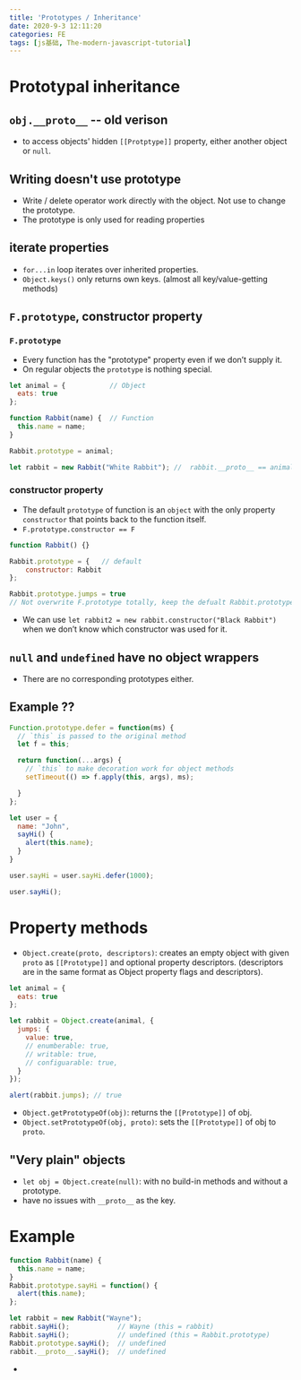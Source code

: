 ```yaml
---
title: 'Prototypes / Inheritance'
date: 2020-9-3 12:11:20
categories: FE
tags: [js基础, The-modern-javascript-tutorial]
---
```


# Prototypal inheritance
## `obj.__proto__`  -- old verison
- to access objects' hidden `[[Protptype]]` property, either another object or `null`.

## Writing doesn't use prototype
- Write / delete operator work directly with the object. Not use to change the prototype.
- The prototype is only used for reading properties

## iterate properties
- `for...in` loop iterates over inherited properties.
- `Object.keys()` only returns own keys. (almost all key/value-getting methods)
<!--more-->

## `F.prototype`, constructor property
### `F.prototype`
- Every function has the "prototype" property even if we don’t supply it.
- On regular objects the `prototype` is nothing special.

```javascript
let animal = {           // Object
  eats: true
};

function Rabbit(name) {  // Function
  this.name = name;
}

Rabbit.prototype = animal;

let rabbit = new Rabbit("White Rabbit"); //  rabbit.__proto__ == animal
```

### constructor property
- The default `prototype` of function is an `object` with the only property `constructor` that points back to the function itself.
- `F.prototype.constructor == F`

```javascript
function Rabbit() {}

Rabbit.prototype = {   // default
 	constructor: Rabbit
};

Rabbit.prototype.jumps = true 
// Not overwrite F.prototype totally, keep the defualt Rabbit.prototype.constructor 
```

- We can use `let rabbit2 = new rabbit.constructor("Black Rabbit")` when we don’t know which constructor was used for it.

## `null` and `undefined` have no object wrappers
-  There are no corresponding prototypes either.

## Example ??

```javascript
Function.prototype.defer = function(ms) {
  // `this` is passed to the original method
  let f = this;      

  return function(...args) {
    // `this` to make decoration work for object methods
    setTimeout(() => f.apply(this, args), ms);  

  }
};

let user = {
  name: "John",
  sayHi() {
    alert(this.name);
  }
}

user.sayHi = user.sayHi.defer(1000);

user.sayHi();
```

# Property methods
- `Object.create(proto, descriptors)`: creates an empty object with given `proto` as `[[Prototype]]` and optional property descriptors. (descriptors are in the same format as Object property flags and descriptors).

```javascript
let animal = {
  eats: true
};

let rabbit = Object.create(animal, {
  jumps: {
    value: true,
    // enumberable: true,
    // writable: true,
    // configuarable: true,
  }
});

alert(rabbit.jumps); // true
```

- `Object.getPrototypeOf(obj)`: returns the `[[Prototype]]` of obj.
- `Object.setPrototypeOf(obj, proto)`: sets the `[[Prototype]]` of obj to `proto`.

## "Very plain" objects
- `let obj = Object.create(null)`: with no build-in methods and without a prototype.
- have no issues with `__proto__` as the key.


# Example

```javascript
function Rabbit(name) {
  this.name = name;
}
Rabbit.prototype.sayHi = function() {
  alert(this.name);
};

let rabbit = new Rabbit("Wayne");
rabbit.sayHi();            // Wayne (this = rabbit)
Rabbit.sayHi();            // undefined (this = Rabbit.prototype)
Rabbit.prototype.sayHi();  // undefined
rabbit.__proto__.sayHi();  // undefined
```
- 